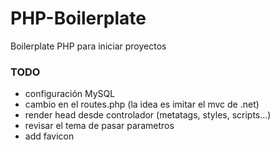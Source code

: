 # PHP-Boilerplate
Boilerplate PHP para iniciar proyectos

### TODO
- configuración MySQL
- cambio en el routes.php (la idea es imitar el mvc de .net)
- render head desde controlador (metatags, styles, scripts...)
- revisar el tema de pasar parametros
- add favicon

